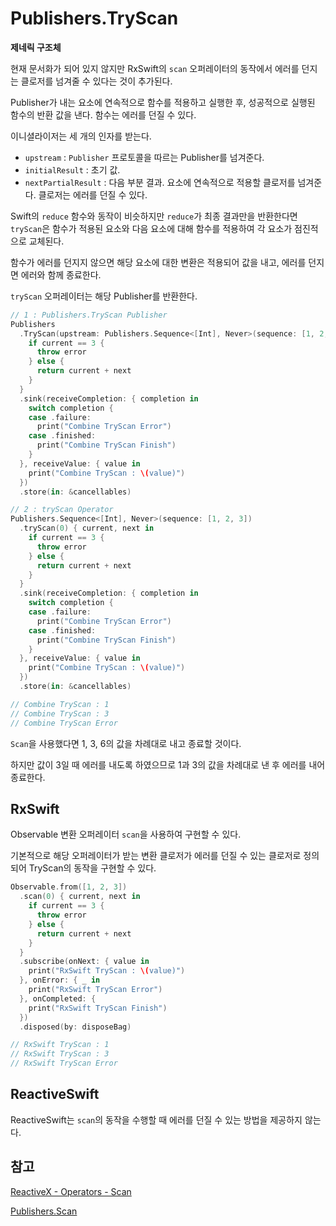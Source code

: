 # Publishers.TryScan

**제네릭 구조체**

현재 문서화가 되어 있지 않지만 RxSwift의 `scan` 오퍼레이터의 동작에서 에러를 던지는 클로저를 넘겨줄 수 있다는 것이 추가된다.

Publisher가 내는 요소에 연속적으로 함수를 적용하고 실행한 후, 성공적으로 실행된 함수의 반환 값을 낸다. 함수는 에러를 던질 수 있다.

이니셜라이저는 세 개의 인자를 받는다.

- `upstream` : `Publisher` 프로토콜을 따르는 Publisher를 넘겨준다.
- `initialResult` : 초기 값. 
- `nextPartialResult` : 다음 부분 결과. 요소에 연속적으로 적용할 클로저를 넘겨준다. 클로저는 에러를 던질 수 있다.

Swift의 `reduce` 함수와 동작이 비슷하지만 `reduce`가 최종 결과만을 반환한다면 `tryScan`은 함수가 적용된 요소와 다음 요소에 대해 함수를 적용하여 각 요소가 점진적으로 교체된다.

함수가 에러를 던지지 않으면 해당 요소에 대한 변환은 적용되어 값을 내고, 에러를 던지면 에러와 함께 종료한다.

`tryScan` 오퍼레이터는 해당 Publisher를 반환한다.

```swift
// 1 : Publishers.TryScan Publisher
Publishers
  .TryScan(upstream: Publishers.Sequence<[Int], Never>(sequence: [1, 2, 3]), initialResult: 0) { current, next in
    if current == 3 {
      throw error
    } else {
      return current + next
    }
  }
  .sink(receiveCompletion: { completion in
    switch completion {
    case .failure:
      print("Combine TryScan Error")
    case .finished:
      print("Combine TryScan Finish")
    }
  }, receiveValue: { value in
    print("Combine TryScan : \(value)")
  })
  .store(in: &cancellables)

// 2 : tryScan Operator
Publishers.Sequence<[Int], Never>(sequence: [1, 2, 3])
  .tryScan(0) { current, next in
    if current == 3 {
      throw error
    } else {
      return current + next
    }
  }
  .sink(receiveCompletion: { completion in
    switch completion {
    case .failure:
      print("Combine TryScan Error")
    case .finished:
      print("Combine TryScan Finish")
    }
  }, receiveValue: { value in
    print("Combine TryScan : \(value)")
  })
  .store(in: &cancellables)

// Combine TryScan : 1
// Combine TryScan : 3
// Combine TryScan Error
```

`Scan`을 사용했다면 1, 3, 6의 값을 차례대로 내고 종료할 것이다. 

하지만 값이 3일 때 에러를 내도록 하였으므로 1과 3의 값을 차례대로 낸 후 에러를 내어 종료한다.

## RxSwift

Observable 변환 오퍼레이터 `scan`을 사용하여 구현할 수 있다.

기본적으로 해당 오퍼레이터가 받는 변환 클로저가 에러를 던질 수 있는 클로저로 정의되어 TryScan의 동작을 구현할 수 있다.

```swift
Observable.from([1, 2, 3])
  .scan(0) { current, next in
    if current == 3 {
      throw error
    } else {
      return current + next
    }
  }
  .subscribe(onNext: { value in
    print("RxSwift TryScan : \(value)")
  }, onError: { _ in
    print("RxSwift TryScan Error")
  }, onCompleted: {
    print("RxSwift TryScan Finish")
  })
  .disposed(by: disposeBag)

// RxSwift TryScan : 1
// RxSwift TryScan : 3
// RxSwift TryScan Error
```

## ReactiveSwift

ReactiveSwift는 `scan`의 동작을 수행할 때 에러를 던질 수 있는 방법을 제공하지 않는다.

## 참고

[ReactiveX - Operators - Scan](http://reactivex.io/documentation/operators/scan.html)

[Publishers.Scan](./Scan.md)